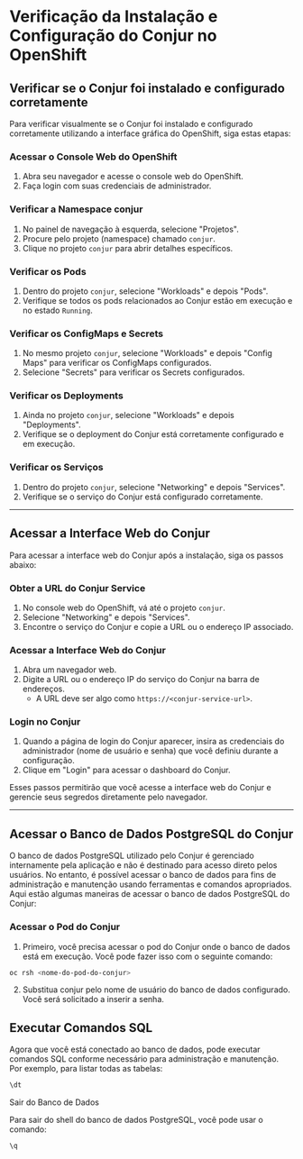 # Verificação da Instalação e Configuração do Conjur no OpenShift

## Verificar se o Conjur foi instalado e configurado corretamente

Para verificar visualmente se o Conjur foi instalado e configurado corretamente utilizando a interface gráfica do OpenShift, siga estas etapas:

### Acessar o Console Web do OpenShift

1. Abra seu navegador e acesse o console web do OpenShift.
2. Faça login com suas credenciais de administrador.

### Verificar a Namespace conjur

1. No painel de navegação à esquerda, selecione "Projetos".
2. Procure pelo projeto (namespace) chamado `conjur`.
3. Clique no projeto `conjur` para abrir detalhes específicos.

### Verificar os Pods

1. Dentro do projeto `conjur`, selecione "Workloads" e depois "Pods".
2. Verifique se todos os pods relacionados ao Conjur estão em execução e no estado `Running`.

### Verificar os ConfigMaps e Secrets

1. No mesmo projeto `conjur`, selecione "Workloads" e depois "Config Maps" para verificar os ConfigMaps configurados.
2. Selecione "Secrets" para verificar os Secrets configurados.

### Verificar os Deployments

1. Ainda no projeto `conjur`, selecione "Workloads" e depois "Deployments".
2. Verifique se o deployment do Conjur está corretamente configurado e em execução.

### Verificar os Serviços

1. Dentro do projeto `conjur`, selecione "Networking" e depois "Services".
2. Verifique se o serviço do Conjur está configurado corretamente.

------------

## Acessar a Interface Web do Conjur

Para acessar a interface web do Conjur após a instalação, siga os passos abaixo:

### Obter a URL do Conjur Service

1. No console web do OpenShift, vá até o projeto `conjur`.
2. Selecione "Networking" e depois "Services".
3. Encontre o serviço do Conjur e copie a URL ou o endereço IP associado.

### Acessar a Interface Web do Conjur

1. Abra um navegador web.
2. Digite a URL ou o endereço IP do serviço do Conjur na barra de endereços.
   - A URL deve ser algo como `https://<conjur-service-url>`.

### Login no Conjur

1. Quando a página de login do Conjur aparecer, insira as credenciais do administrador (nome de usuário e senha) que você definiu durante a configuração.
2. Clique em "Login" para acessar o dashboard do Conjur.

Esses passos permitirão que você acesse a interface web do Conjur e gerencie seus segredos diretamente pelo navegador.

----------------

## Acessar o Banco de Dados PostgreSQL do Conjur

O banco de dados PostgreSQL utilizado pelo Conjur é gerenciado internamente pela aplicação e não é destinado para acesso direto pelos usuários. No entanto, é possível acessar o banco de dados para fins de administração e manutenção usando ferramentas e comandos apropriados. Aqui estão algumas maneiras de acessar o banco de dados PostgreSQL do Conjur:

### Acessar o Pod do Conjur

1. Primeiro, você precisa acessar o pod do Conjur onde o banco de dados está em execução. Você pode fazer isso com o seguinte comando:

```sh
oc rsh <nome-do-pod-do-conjur>
```

2. Substitua conjur pelo nome de usuário do banco de dados configurado. Você será solicitado a inserir a senha.

## Executar Comandos SQL

Agora que você está conectado ao banco de dados, pode executar comandos SQL conforme necessário para administração e manutenção. Por exemplo, para listar todas as tabelas:

```sh
\dt
```

Sair do Banco de Dados

Para sair do shell do banco de dados PostgreSQL, você pode usar o comando:
```sh
\q
```